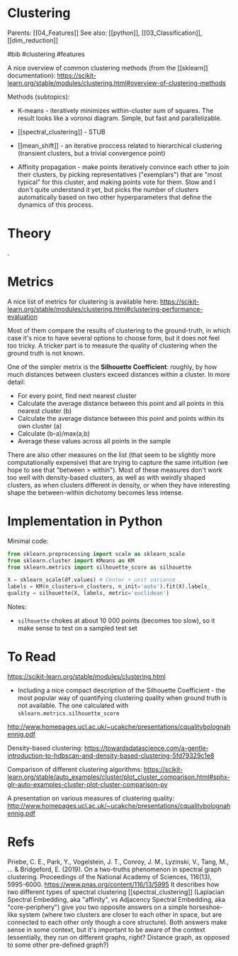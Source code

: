 # Clustering

Parents: [[04_Features]]
See also: [[python]], [[03_Classification]], [[dim_reduction]]

#bib #clustering #features


A nice overview of common clustering methods (from the [[sklearn]] documentation):
https://scikit-learn.org/stable/modules/clustering.html#overview-of-clustering-methods

Methods (subtopics):
* K-means - iteratively minimizes within-cluster sum of squares. The result looks like a voronoi diagram. Simple, but fast and parallelizable.

* [[spectral_clustering]] - STUB
* [[mean_shift]] - an iterative proccess related to hierarchical clustering (transient clusters, but a trivial convergence point)
* Affinity propagation - make points iteratively convince each other to join their clusters, by picking representatives ("exemplars") that are "most typical" for this cluster, and making points vote for them. Slow and I don't quite understand it yet, but picks the number of clusters automatically based on two other hyperparameters that define the dynamics of this process.

# Theory

.

# Metrics

A nice list of metrics for clustering is available here:
https://scikit-learn.org/stable/modules/clustering.html#clustering-performance-evaluation

Most of them compare the results of clustering to the ground-truth, in which case it's nice to have several options to choose form, but it does not feel too tricky. A tricker part is to measure the quality of clustering when the ground truth is not known.

One of the simpler metrix is the **Silhouette Coefficient**: roughly, by how much distances between clusters exceed distances within a cluster. In more detail:
* For every point, find next nearest cluster
* Calculate the average distance between this point and all points in this nearest cluster (b)
* Calculate the average distance between this point and points within its own cluster (a)
* Calculate (b-a)/max(a,b)
* Average these values across all points in the sample

There are also other measures on the list (that seem to be slightly more computationally expensive) that are trying to capture the same intuition (we hope to see that "between > within"). Most of these measures don't work too well with density-based clusters, as well as with weirdly shaped clusters, as when clusters different in density, or when they have interesting shape the between-within dichotomy becomes less intense.

# Implementation in Python

Minimal code:
```python
from sklearn.preprocessing import scale as sklearn_scale
from sklearn.cluster import KMeans as KM
from sklearn.metrics import silhouette_score as silhouette

X = sklearn_scale(df.values) # Center + unit variance
labels = KM(n_clusters=n_clusters, n_init='auto').fit(X).labels_
quality = silhouette(X, labels, metric='euclidean')
```
Notes:
* `silhouette` chokes at about 10 000 points (becomes too slow), so it make sense to test on a sampled test set

# To Read

https://scikit-learn.org/stable/modules/clustering.html
* Including a nice compact description of the Silhouette Coefficient - the most popular way of quantifying clustering quality when ground truth is not available. The one calculated with `sklearn.metrics.silhouette_score`

http://www.homepages.ucl.ac.uk/~ucakche/presentations/cqualitybolognahennig.pdf

Density-based clustering:
https://towardsdatascience.com/a-gentle-introduction-to-hdbscan-and-density-based-clustering-5fd79329c1e8

Comparison of different clustering algorithms:
https://scikit-learn.org/stable/auto_examples/cluster/plot_cluster_comparison.html#sphx-glr-auto-examples-cluster-plot-cluster-comparison-py

A presentation on various measures of clustering quality: http://www.homepages.ucl.ac.uk/~ucakche/presentations/cqualitybolognahennig.pdf

# Refs

Priebe, C. E., Park, Y., Vogelstein, J. T., Conroy, J. M., Lyzinski, V., Tang, M., ... & Bridgeford, E. (2019). On a two-truths phenomenon in spectral graph clustering. Proceedings of the National Academy of Sciences, 116(13), 5995-6000. https://www.pnas.org/content/116/13/5995
It describes how two different types of spectral clustering [[spectral_clustering]] (Laplacian Spectral Embedding, aka "affinity", vs Adjacency Spectral Embedding, aka "core-periphery") give you two opposite answers on a simple horseshoe-like system (where two clusters are closer to each other in space, but are connected to each other only though a core structure). Both answers make sense in some context, but it's important to be aware of the context (essentially, they run on different graphs, right? Distance graph, as opposed to some other pre-defined graph?)